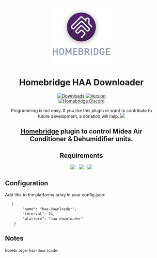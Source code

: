 <p ALIGN="CENTER">
<!-- <img src="branding/midea.png" width="250px"> -->
<img src="https://github.com/homebridge/branding/raw/master/logos/homebridge-wordmark-logo-vertical.png" width="200px">
</p>

<SPAN ALIGN="CENTER">

# Homebridge HAA Downloader

[![Downloads](https://img.shields.io/npm/dt/homebridge-midea-air.svg?color=critical)](https://www.npmjs.com/package/homebridge-haa-downloader)
[![Version](https://img.shields.io/npm/v/homebridge-haa-downloader)](https://www.npmjs.com/package/homebridge-haa-downloader)<br>
[![Homebridge Discord](https://img.shields.io/discord/432663330281226270?color=728ED5&logo=discord&label=discord)](https://discord.gg/WE4eqqjZ)<br>

Programming is not easy.
If you like this plugin or want to contribute to future development, a donation will help. <a target="blank" href="https://www.paypal.me/hillaliy"><img src="https://img.shields.io/badge/PayPal-Donate-blue.svg?logo=paypal"/></a><br>

## [Homebridge](https://github.com/nfarina/homebridge) plugin to control Midea Air Conditioner & Dehumidifier units.

<!-- <img src="branding/Air_Conditioner.png" width="200px"> &nbsp;
<img src="branding/Dehumidifier.jpeg" width="200px"> -->

## Requirements

<img src="https://img.shields.io/badge/node-%3E%3D12.0.0-brightgreen"> &nbsp;
<img src="https://img.shields.io/badge/homebridge-%3E%3D1.0.0-brightgreen"> &nbsp;
<img src="https://img.shields.io/badge/iOS-%3E%3D12.0.0-brightgreen">

<SPAN ALIGN="Left">

## Configuration

Add this to the platforms array in your config.json:

       {
            "name": "haa-downloader",
            "interval": 24,
            "platform": "haa-downloader"
        }

## Notes

`homebridge-haa-downloader`
